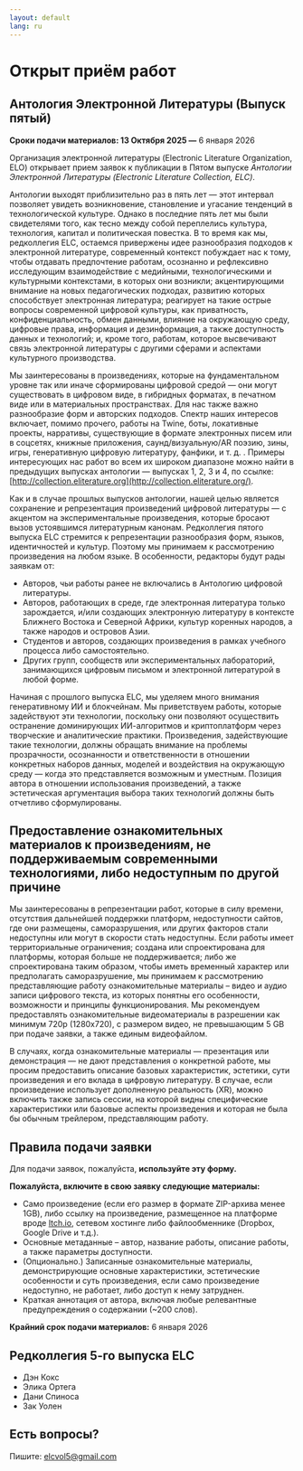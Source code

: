 ```yaml
---
layout: default
lang: ru
---
```


# Открыт приём работ

## Антология Электронной Литературы (Выпуск пятый)  

**Сроки подачи материалов: 13 Октября 2025 —** 6 января 2026

Организация электронной литературы (Electronic Literature Organization, ELO) открывает прием заявок к публикации в Пятом выпуске *Антологии Электронной Литературы (Electronic Literature Collection, ELC)*.

Антологии выходят приблизительно раз в пять лет — этот интервал позволяет увидеть возникновение, становление и угасание тенденций в технологической культуре. Однако в последние пять лет мы были свидетелями того, как тесно между собой переплелись культура, технология, капитал и политическая повестка. В то время как мы, редколлегия ELC, остаемся привержены идее разнообразия подходов к электронной литературе, современный контекст побуждает нас к тому, чтобы отдавать предпочтение работам, осознанно и рефлексивно исследующим взаимодействие с медийными, технологическими и культурными контекстами, в которых они возникли; акцентирующими внимание на новых педагогических подходах, развитию которых способствует электронная литература; реагирует на такие острые вопросы современной цифровой культуры, как приватность, конфиденциальность, обмен данными, влияние на окружающую среду, цифровые права, информация и дезинформация, а также доступность данных и технологий; и, кроме того, работам, которое высвечивают связь электронной литературы с другими сферами и аспектами культурного производства.

Мы заинтересованы в произведениях, которые на фундаментальном уровне так или иначе сформированы цифровой средой — они могут существовать в цифровом виде, в гибридных форматах, в печатном виде или в материальных пространствах. Для нас также важно разнообразие форм и авторских подходов. Спектр наших интересов включает, помимо прочего, работы на Twine, боты, локативные проекты, нарративы, существующие в формате электронных писем или в соцсетях, книжные приложения, саунд/визуальную/AR поэзию, зины, игры, генеративную цифровую литературу, фанфики, и т. д. . Примеры интересующих нас работ во всем их широком диапазоне можно найти в предыдущих выпусках антологии — выпусках 1, 2, 3 и 4, по ссылке: [http://collection.eliterature.org](http://collection.eliterature.org/).

Как и в случае прошлых выпусков антологии, нашей целью является сохранение и репрезентация произведений цифровой литературы — с акцентом на экспериментальные произведения, которые бросают вызов устоявшимся литературным канонам. Редколлегия пятого выпуска ELC стремится к репрезентации разнообразия форм, языков, идентичностей и культур. Поэтому мы принимаем к рассмотрению произведения на любом языке. В особенности, редакторы будут рады заявкам от:

* Авторов, чьи работы ранее не включались в Антологию цифровой литературы.
* Авторов, работающих в среде, где электронная литература только зарождается, и/или  создающих электронную литературу в контексте Ближнего Востока и Северной  Африки, культур коренных народов, а также народов и островов Азии.  
* Студентов и авторов, создающих произведения в рамках учебного процесса либо самостоятельно.
* Других групп, сообществ или экспериментальных лабораторий, занимающихся цифровым  письмом и электронной литературой в любой форме.

Начиная с прошлого выпуска ELC, мы уделяем много внимания генеративному ИИ и блокчейнам. Мы приветствуем работы, которые задействуют эти технологии, поскольку они позволяют осуществить остранение доминирующих ИИ-алгоритмов и криптоплатформ через творческие и аналитические практики. Произведения, задействующие такие технологии, должны обращать внимание на проблемы прозрачности, осознанности и ответственности в отношении конкретных наборов данных, моделей и воздействия на окружающую среду — когда это представляется возможным и уместным. Позиция автора в отношении использования произведений, а также эстетическая аргументация выбора таких технологий должны быть отчетливо сформулированы.

## Предоставление ознакомительных материалов к произведениям, не поддерживаемым современными технологиями, либо недоступным по другой причине

Мы заинтересованы в репрезентации работ, которые в силу времени, отсутствия дальнейшей поддержки платформ, недоступности сайтов, где они размещены, саморазрушения, или других факторов стали недоступны или могут в скорости стать недоступны. Если работы имеет территориальные ограничения; создана или спроектирована для платформы, которая больше не поддерживается; либо же спроектирована таким образом, чтобы иметь временный характер или предполагать саморазрушение, мы принимаем к рассмотрению представляющие работу ознакомительные материалы – видео и аудио записи цифрового текста, из которых понятны его особенности, возможности и принципы функционирования. Мы рекомендуем предоставлять ознакомительные видеоматериалы в разрешении как минимум 720p (1280x720), с размером видео, не превышающим 5 GB при подаче заявки, а также единым видеофайлом.

В случаях, когда ознакомительные материалы — презентация или демонстрация — не дают представления о конкретной работе, мы просим предоставить описание базовых характеристик, эстетики, сути произведения и его вклада в цифровую литературу. В случае, если произведение использует дополненную реальность (XR), можно включить также запись сессии, на которой видны специфические характеристики или базовые аспекты произведения и которая не была бы обычным трейлером, представляющим работу.

## Правила подачи заявки

Для подачи заявок, пожалуйста, **используйте эту форму.**

**Пожалуйста, включите в свою заявку следующие материалы:**

* Само  произведение (если его размер в формате ZIP-архива  менее 1GB),  либо ссылку на произведение, размещенное  на платформе вроде [Itch.io](http://itch.io/),  сетевом хостинге либо файлообменнике  (Dropbox, Google Drive и т.д.).  
* Основные метаданные – автор, название работы, описание работы, а  также параметры доступности.
* (Опционально.) Записанные ознакомительные материалы, демонстрирующие основные характеристики,  эстетические особенности и суть  произведения, если само произведение  недоступно, не работает, либо доступ к  нему затруднен.
* Краткая аннотация от автора, включая любые релевантные предупреждения о содержании (\~200 слов).

**Крайний срок подачи материалов:** 6 января 2026

## Редколлегия 5-го выпуска ELC

* Дэн Кокс
* Элика Ортега
* Дани Спиноса
* Зак Уолен  

## Есть вопросы?

Пишите: [elcvol5@gmail.com](mailto:elcvol5@gmail.com)

